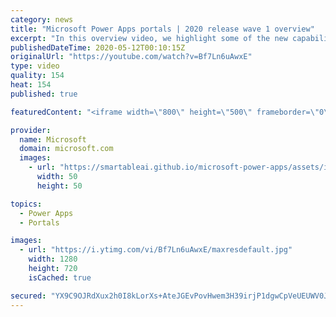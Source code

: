 ```yaml
---
category: news
title: "Microsoft Power Apps portals | 2020 release wave 1 overview"
excerpt: "In this overview video, we highlight some of the new capabilities included in the latest update to Microsoft Power Apps portals.     Here are the capabilities covered:   •    Power BI integration, so you can quickly add Power BI reports, tables, and dashboards to your portals without coding.  •    Themes"
publishedDateTime: 2020-05-12T00:10:15Z
originalUrl: "https://youtube.com/watch?v=Bf7Ln6uAwxE"
type: video
quality: 154
heat: 154
published: true

featuredContent: "<iframe width=\"800\" height=\"500\" frameborder=\"0\" src=\"https://www.youtube.com/embed/Bf7Ln6uAwxE\" allow=\"accelerometer; autoplay; encrypted-media; gyroscope; picture-in-picture\" allowfullscreen></iframe>"

provider:
  name: Microsoft
  domain: microsoft.com
  images:
    - url: "https://smartableai.github.io/microsoft-power-apps/assets/images/organizations/microsoft.com-50x50.jpg"
      width: 50
      height: 50

topics:
  - Power Apps
  - Portals

images:
  - url: "https://i.ytimg.com/vi/Bf7Ln6uAwxE/maxresdefault.jpg"
    width: 1280
    height: 720
    isCached: true

secured: "YX9C9OJRdXux2h0I8kLorXs+AteJGEvPovHwem3H39irjP1dgwCpVeUEUWV0JVe/oDXRVMn+Sm5eZt1k7wTdRCIAxUhmncXjevotQGUJHG75xfTRqeZPSCZFTbg8SAWpHRvBAWf9WgYdAcke7PR5P4EXlJzrld+qKN6J+pLJJWuWNQ23Frop77GA+3By5wZ+RkwY3jNtk4Tlg29Q9toq/nUqSAC8hOYnbbR4MxFAxJTIAQdQmfXrTupFjOGNpB+VLeN0SJUPZ1GeIvQqg51+/ViGS0RIYDn6ULRnQXdZubwcF5nVF+NeOW1oJgXFnfYOxh734xJg5h1fSBxt9RfQFDlpxFPQJQJyBteLigJsKyVwf0h5sAWEHaxzal8xuRIPeYv3YEYhpxNlI/V3vmKZaynMKjt7r5Kby5Rx3os6t/eqTWVHsENWLv7N5PtsfBRM;GGya/HVMASu5Hm6mDtQBVg=="
---
```


